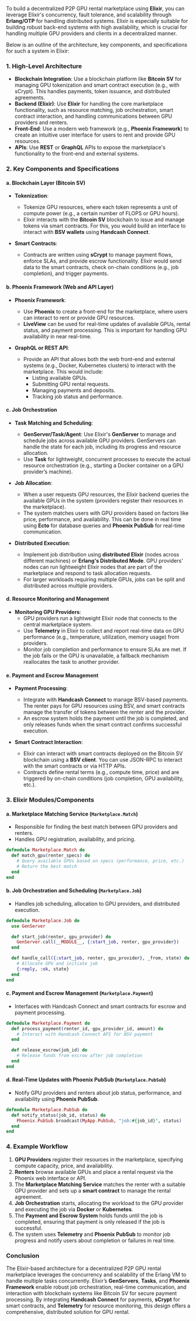 To build a decentralized P2P GPU rental marketplace using **Elixir**, you can leverage Elixir's concurrency, fault tolerance, and scalability through **Erlang/OTP** for handling distributed systems. Elixir is especially suitable for building robust back-end systems with high availability, which is crucial for handling multiple GPU providers and clients in a decentralized manner.

Below is an outline of the architecture, key components, and specifications for such a system in Elixir:

### **1. High-Level Architecture**
- **Blockchain Integration**: Use a blockchain platform like **Bitcoin SV** for managing GPU tokenization and smart contract execution (e.g., with sCrypt). This handles payments, token issuance, and distributed agreements.
- **Backend (Elixir)**: Use **Elixir** for handling the core marketplace functionality, such as resource matching, job orchestration, smart contract interaction, and handling communications between GPU providers and renters.
- **Front-End**: Use a modern web framework (e.g., **Phoenix Framework**) to create an intuitive user interface for users to rent and provide GPU resources.
- **APIs**: Use **REST** or **GraphQL** APIs to expose the marketplace's functionality to the front-end and external systems.

### **2. Key Components and Specifications**

#### **a. Blockchain Layer (Bitcoin SV)**
- **Tokenization**: 
  - Tokenize GPU resources, where each token represents a unit of compute power (e.g., a certain number of FLOPS or GPU hours).
  - Elixir interacts with the **Bitcoin SV** blockchain to issue and manage tokens via smart contracts. For this, you would build an interface to interact with **BSV wallets** using **Handcash Connect**.
  
- **Smart Contracts**: 
  - Contracts are written using **sCrypt** to manage payment flows, enforce SLAs, and provide escrow functionality. Elixir would send data to the smart contracts, check on-chain conditions (e.g., job completion), and trigger payments.

#### **b. Phoenix Framework (Web and API Layer)**

- **Phoenix Framework**: 
  - Use **Phoenix** to create a front-end for the marketplace, where users can interact to rent or provide GPU resources.
  - **LiveView** can be used for real-time updates of available GPUs, rental status, and payment processing. This is important for handling GPU availability in near real-time.

- **GraphQL or REST API**:
  - Provide an API that allows both the web front-end and external systems (e.g., Docker, Kubernetes clusters) to interact with the marketplace. This would include:
    - Listing available GPUs.
    - Submitting GPU rental requests.
    - Managing payments and deposits.
    - Tracking job status and performance.

#### **c. Job Orchestration**

- **Task Matching and Scheduling**: 
  - **GenServer/Task/Agent**: Use Elixir's **GenServer** to manage and schedule jobs across available GPU providers. GenServers can handle the state for each job, including its progress and resource allocation.
  - Use **Task** for lightweight, concurrent processes to execute the actual resource orchestration (e.g., starting a Docker container on a GPU provider’s machine).

- **Job Allocation**: 
  - When a user requests GPU resources, the Elixir backend queries the available GPUs in the system (providers register their resources in the marketplace).
  - The system matches users with GPU providers based on factors like price, performance, and availability. This can be done in real time using **Ecto** for database queries and **Phoenix PubSub** for real-time communication.

- **Distributed Execution**:
  - Implement job distribution using **distributed Elixir** (nodes across different machines) or **Erlang's Distributed Mode**. GPU providers' nodes can run lightweight Elixir nodes that are part of the marketplace and respond to task allocation requests.
  - For larger workloads requiring multiple GPUs, jobs can be split and distributed across multiple providers.

#### **d. Resource Monitoring and Management**

- **Monitoring GPU Providers**:
  - GPU providers run a lightweight Elixir node that connects to the central marketplace system.
  - Use **Telemetry** in Elixir to collect and report real-time data on GPU performance (e.g., temperature, utilization, memory usage) from providers.
  - Monitor job completion and performance to ensure SLAs are met. If the job fails or the GPU is unavailable, a fallback mechanism reallocates the task to another provider.

#### **e. Payment and Escrow Management**

- **Payment Processing**:
  - Integrate with **Handcash Connect** to manage BSV-based payments. The renter pays for GPU resources using BSV, and smart contracts manage the transfer of tokens between the renter and the provider.
  - An escrow system holds the payment until the job is completed, and only releases funds when the smart contract confirms successful execution.

- **Smart Contract Interaction**:
  - Elixir can interact with smart contracts deployed on the Bitcoin SV blockchain using a **BSV client**. You can use JSON-RPC to interact with the smart contracts or via HTTP APIs.
  - Contracts define rental terms (e.g., compute time, price) and are triggered by on-chain conditions (job completion, GPU availability, etc.).

### **3. Elixir Modules/Components**

#### **a. Marketplace Matching Service** (`Marketplace.Match`)
- Responsible for finding the best match between GPU providers and renters.
- Handles GPU registration, availability, and pricing.

```elixir
defmodule Marketplace.Match do
  def match_gpu(renter_specs) do
    # Query available GPUs based on specs (performance, price, etc.)
    # Return the best match
  end
end
```

#### **b. Job Orchestration and Scheduling** (`Marketplace.Job`)
- Handles job scheduling, allocation to GPU providers, and distributed execution.

```elixir
defmodule Marketplace.Job do
  use GenServer

  def start_job(renter, gpu_provider) do
    GenServer.call(__MODULE__, {:start_job, renter, gpu_provider})
  end

  def handle_call({:start_job, renter, gpu_provider}, _from, state) do
    # Allocate GPU and initiate job
    {:reply, :ok, state}
  end
end
```

#### **c. Payment and Escrow Management** (`Marketplace.Payment`)
- Interfaces with Handcash Connect and smart contracts for escrow and payment processing.

```elixir
defmodule Marketplace.Payment do
  def process_payment(renter_id, gpu_provider_id, amount) do
    # Interact with Handcash Connect API for BSV payment
  end

  def release_escrow(job_id) do
    # Release funds from escrow after job completion
  end
end
```

#### **d. Real-Time Updates with Phoenix PubSub** (`Marketplace.PubSub`)
- Notify GPU providers and renters about job status, performance, and availability using **Phoenix PubSub**.

```elixir
defmodule Marketplace.PubSub do
  def notify_status(job_id, status) do
    Phoenix.PubSub.broadcast(MyApp.PubSub, "job:#{job_id}", status)
  end
end
```

### **4. Example Workflow**

1. **GPU Providers** register their resources in the marketplace, specifying compute capacity, price, and availability.
2. **Renters** browse available GPUs and place a rental request via the Phoenix web interface or API.
3. The **Marketplace Matching Service** matches the renter with a suitable GPU provider and sets up a **smart contract** to manage the rental agreement.
4. **Job Orchestration** starts, allocating the workload to the GPU provider and executing the job via **Docker** or **Kubernetes**.
5. The **Payment and Escrow System** holds funds until the job is completed, ensuring that payment is only released if the job is successful.
6. The system uses **Telemetry** and **Phoenix PubSub** to monitor job progress and notify users about completion or failures in real time.

### **Conclusion**
The Elixir-based architecture for a decentralized P2P GPU rental marketplace leverages the concurrency and scalability of the Erlang VM to handle multiple tasks concurrently. Elixir’s **GenServers**, **Tasks**, and **Phoenix Framework** enable robust job orchestration, real-time communication, and interaction with blockchain systems like Bitcoin SV for secure payment processing. By integrating **Handcash Connect** for payments, **sCrypt** for smart contracts, and **Telemetry** for resource monitoring, this design offers a comprehensive, distributed solution for GPU rental.